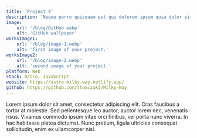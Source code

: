 ```yaml
---
title: 'Project 4'
description: 'Neque porro quisquam est qui dolorem ipsum quia dolor sit amet, consectetur, adipisci'
image:
    url: '/blog/GitHub.webp'
    alt: 'GitHub wallpaper'
worksImage1:
    url: '/blog/image-1.webp'
    alt: 'first image of your project.'
worksImage2:
    url: '/blog/image-2.webp'
    alt: 'second image of your project.'
platform: Web
stack: Astro, JavaScript
website: https://astro-milky-way.netlify.app/
github: https://github.com/ttomczak3/Milky-Way
---
```


Lorem ipsum dolor sit amet, consectetur adipiscing elit. Cras faucibus a tortor at molestie. Sed pellentesque leo auctor, auctor lorem nec, venenatis risus. Vivamus commodo ipsum vitae orci finibus, vel porta nunc viverra. In hac habitasse platea dictumst. Nunc pretium, ligula ultricies consequat sollicitudin, enim ex ullamcorper nisl.
